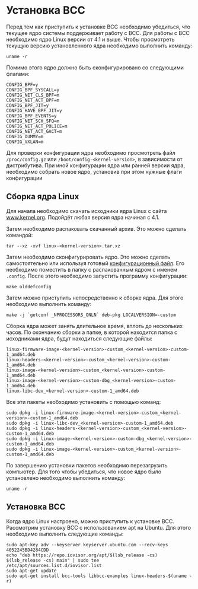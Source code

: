 # Установка BCC  
Перед тем как приступить к установке BCC необходимо убедиться, что текущее ядро системы поддерживает работу с BCC.
Для работы с BCC необходимо ядро Linux версии от 4.1 и выше.
Чтобы просмотреть текущую версию установленного ядра необходимо выполнить команду:

`uname -r`

Помимо этого ядро должно быть сконфигурировано со следующими флагами:  
```
CONFIG_BPF=y  
CONFIG_BPF_SYSCALL=y
CONFIG_NET_CLS_BPF=m
CONFIG_NET_ACT_BPF=m
CONFIG_BPF_JIT=y
CONFIG_HAVE_BPF_JIT=y
CONFIG_BPF_EVENTS=y
CONFIG_NET_SCH_SFQ=m
CONFIG_NET_ACT_POLICE=m
CONFIG_NET_ACT_GACT=m
CONFIG_DUMMY=m
CONFIG_VXLAN=m
```
Для проверки конфигурации ядра необходимо просмотреть файл `/proc/config.gz`
или `/boot/config-<kernel-version>`, в зависимости от дистрибутива.
При иной конфигурации ядра или ранней версии ядра, необходимо собрать новое ядро,
установив при этом нужные флаги конфигурации  
## Сборка ядра Linux
Для начала необходимо скачать исходники ядра Linux с сайта www.kernel.org. Подойдёт любая версия ядра начиная с 4.1.

Затем необходимо распаковать скачанный архив. Это можно сделать командой:

`tar --xz -xvf linux-<kernel-version>.tar.xz`

Затем необходимо сконфигурировать ядро. Это можно сделать самостоятельно или используя готовый [конфигурационный файл](kernel_config/.config). Его необходимо поместить в папку с распакованным ядром с именем `.config`.
После этого необходимо запустить программу конфигурации:

`make olddefconfig`

Затем можно приступить непосредственно к сборке ядра. Для этого необходимо выполнить команду:

``make -j `getconf _NPROCESSORS_ONLN` deb-pkg LOCALVERSION=-custom``

Сборка ядра может занять длительное время, вплоть до нескольких часов. По окончанию сборки а папке,
в которой находится папка с исходниками ядра, будут находиться следующие файлы:
```
linux-firmware-image-<kernel-version>-custom_<kernel-version>-custom-1_amd64.deb
linux-headers-<kernel-version>-custom_<kernel-version>-custom-1_amd64.deb
linux-image-<kernel-version>-custom_<kernel-version>-custom-1_amd64.deb
linux-image-<kernel-version>-custom-dbg_<kernel-version>-custom-1_amd64.deb
linux-libc-dev_<kernel-version>-custom-1_amd64.deb
```
Все эти пакеты необходимо установить с помощью команд:
```
sudo dpkg -i linux-firmware-image-<kernel-version>-custom_<kernel-version>-custom-1_amd64.deb
sudo dpkg -i linux-libc-dev_<kernel-version>-custom-1_amd64.deb
sudo dpkg -i linux-headers-<kernel-version>-custom_<kernel-version>-custom-1_amd64.deb
sudo dpkg -i linux-image-<kernel-version>-custom-dbg_<kernel-version>-custom-1_amd64.deb
sudo dpkg -i linux-image-<kernel-version>-custom_<kernel-version>-custom-1_amd64.deb
```
По завершению установки пакетов необходимо перезагрузить компьютер. Для того чтобы убедиться,
что новое ядро было установлено необходимо выполнить команду:

`uname -r`
## Установка BCC
Когда ядро Linux настроено, можно приступить к установке BCC.
Рассмотрим установку BCC с использованием apt на Ubuntu. Для этого необходимо выполнить следующие команды:
```
sudo apt-key adv --keyserver keyserver.ubuntu.com --recv-keys 4052245BD4284CDD
echo "deb https://repo.iovisor.org/apt/$(lsb_release -cs) $(lsb_release -cs) main" | sudo tee /etc/apt/sources.list.d/iovisor.list
sudo apt-get update
sudo apt-get install bcc-tools libbcc-examples linux-headers-$(uname -r)
```
